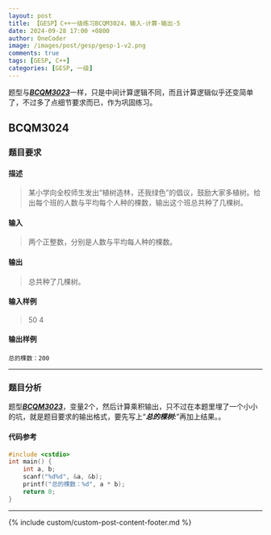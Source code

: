 ```yaml
---
layout: post
title: 【GESP】C++一级练习BCQM3024，输入-计算-输出-5
date: 2024-09-28 17:00 +0800
author: OneCoder
image: /images/post/gesp/gesp-1-v2.png
comments: true
tags: [GESP, C++]
categories: [GESP, 一级]
---
```

题型与[***BCQM3023***](https://www.coderli.com/gesp-1-bcqm3023/)一样，只是中间计算逻辑不同，而且计算逻辑似乎还变简单了，不过多了点细节要求而已，作为巩固练习。

<!--more-->

## BCQM3024

### 题目要求

#### 描述

>某小学向全校师生发出“植树造林，还我绿色”的倡议，鼓励大家多植树。给出每个班的人数与平均每个人种的棵数，输出这个班总共种了几棵树。

#### 输入

>两个正整数，分别是人数与平均每人种的棵数。

#### 输出

>总共种了几棵树。

#### 输入样例

>50 4

#### 输出样例

```console
总的棵数：200
```

---

### 题目分析

题型[***BCQM3023***](https://www.coderli.com/gesp-1-bcqm3023/)，变量2个，然后计算乘积输出，只不过在本题里埋了一个小小的坑，就是题目要求的输出格式，要先写上“***总的棵树:***”再加上结果。。

#### 代码参考

```cpp
#include <cstdio>
int main() {
    int a, b;
    scanf("%d%d", &a, &b);
    printf("总的棵数：%d", a * b);
    return 0;
}
```

---

{% include custom/custom-post-content-footer.md %}
